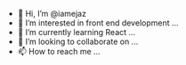 - 👋 Hi, I’m @iamejaz
- 👀 I’m interested in front end development ...
- 🌱 I’m currently learning React ...
- 💞️ I’m looking to collaborate on ...
- 📫 How to reach me ...

<!---
iamejaz/iamejaz is a ✨ special ✨ repository because its `README.md` (this file) appears on your GitHub profile.
You can click the Preview link to take a look at your changes.
--->
